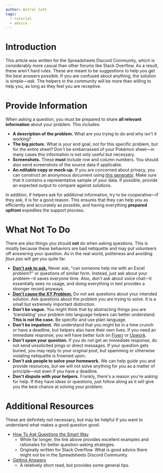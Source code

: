 ```yaml
---
author: Astral Café
tags:
  - tutorial
  - advice
---
```

# Introduction
This article was written for the Spreadsheets Discord Community,  which is considerably more casual than other forums like Stack Overflow. As a result, these aren't hard rules. These are meant to be suggestions to help you get the best answers possible. If you are confused about anything, the solution is simple—*ask*. The helpers in the community will be more than willing to help you, as long as they feel you are receptive.
# Provide Information
When asking a question, you must be prepared to share **all relevant information** about your problem. This includes:

- **A description of the problem.** What are you trying to do and why isn't it working?
- **The big picture.** What is your end goal, not for this specific problem, but for the entire sheet? Don't be embarrassed of your Pokémon sheet—in many cases this information is not only useful but necessary.
- **Screenshots.** These **must** include row and column numbers. You should also send screenshots of the source data if applicable.
- **An editable copy or mock-up.** If you are concerned about privacy, you can construct an anonymous document using [this generator](https://docs.google.com/forms/d/e/1FAIpQLScf4e8rJpjbDx-SQOH2c2xIaUP-ewnNJoqv9uRAXIrenUvZ_Q/viewform). Make sure that it contains a representative sample of your data. If possible, provide an expected output to compare against solutions.

In addition, if helpers ask for additional information, try to be cooperative—if they ask, it is for a good reason. This ensures that they can help you as efficiently and accurately as possible, and having everything **prepared upfront** expedites the support process.
# What Not To Do
There are also things you should **not** do when asking questions. This is mostly because these behaviors are bad netiquette and may put volunteers off answering your question. As in the real world, politeness and avoiding *faux pas* will get you quite far.

- [**Don't ask to ask.**](https://dontasktoask.com/) Never ask, "can someone help me with an Excel problem?" or questions of similar form. Instead, just ask about your problem—it saves everyone time. Also, don't ask about voice chat—it essentially sees no usage, and doing everything in text provides a stronger record anyways.
- [**Don't cause the XY Problem.**](https://xyproblem.info/) Do not ask questions about your intended solution. Ask questions about the problem you are trying to solve. It is a small but extremely important distinction.
- **Don't be vague.** You might think that by abstracting things you are 'translating' your problem into language helpers can better understand. **This is not the case.** Be specific and use plain language.
- **Don't be impatient.** We understand that you might be in a time crunch or have a deadline, but helpers also have their own lives. If you need an immediate response, you will have better luck on [Fiverr](https://www.fiverr.com/) or [Upwork](https://www.upwork.com/).
- **Don't spam your question.** If you do not get an immediate response, do not send unsolicited pings or direct messages. If your question gets buried, you may reply to your original post, but spamming or otherwise violating netiquette is frowned upon.
- **Don't ask people to solve your homework.** We can help guide you and provide resources, but we will not solve anything for you as a matter of principle—not even if you have a deadline.
- **Don't dispute with your helpers.** Frankly, there's a reason you're asking for help. If they have ideas or questions, just follow along as it will give you the best chance at solving your problem.
# Additional Resources
These are definitely not necessary, but may be helpful if you want to understand what makes a good question good.

- [How To Ask Questions the Smart Way](http://www.catb.org/esr/faqs/smart-questions.html)
	- While far longer, the link above provides excellent examples and rationales for better question-asking strategies.
	- Originally written for Stack Overflow. What is good advice there might not be in the Spreadsheets Discord Community.
- [Getting Answers](https://www.mikeash.com/getting_answers.html)
	- A relatively short read, but provides some general tips.